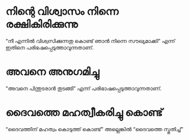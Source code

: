 # നിന്റെ വിശ്വാസം നിന്നെ രക്ഷികിരിക്കുന്നു
“നീ എന്നിൽ വിശ്വസിക്കുന്നതു കൊണ്ട് ഞാൻ നിന്നെ സൗഖ്യമാക്കി” എന്ന് ഇതിനെ പരിഭഷപ്പെടുത്താവുന്നതാണ്.
# അവനെ അനുഗമിച്ചു
“അവനെ പിന്തുടരാൻ തുടങ്ങി” എന്ന് പരിഭാഷപ്പെടുത്താവുന്നതാണ്.
# ദൈവത്തെ മഹത്വീകരിച്ചു കൊണ്ട്
“ദൈവത്തിന് മഹത്വം കൊടുത്ത് കൊണ്ട്” അല്ലെങ്കിൽ “ദൈവത്തെ സ്തുതിച്ച്”

